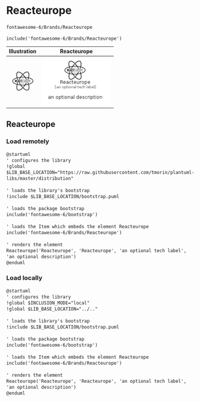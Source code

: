 # Reacteurope


```text
fontawesome-6/Brands/Reacteurope
```

```text
include('fontawesome-6/Brands/Reacteurope')
```



| Illustration | Reacteurope |
| :---: | :---: |
| ![illustration for Illustration](../../fontawesome-6/Brands/Reacteurope.png) | ![illustration for Reacteurope](../../fontawesome-6/Brands/Reacteurope.Local.png) |




## Reacteurope

### Load remotely
```plantuml
@startuml
' configures the library
!global $LIB_BASE_LOCATION="https://raw.githubusercontent.com/tmorin/plantuml-libs/master/distribution"

' loads the library's bootstrap
!include $LIB_BASE_LOCATION/bootstrap.puml

' loads the package bootstrap
include('fontawesome-6/bootstrap')

' loads the Item which embeds the element Reacteurope
include('fontawesome-6/Brands/Reacteurope')

' renders the element
Reacteurope('Reacteurope', 'Reacteurope', 'an optional tech label', 'an optional description')
@enduml
```

### Load locally
```plantuml
@startuml
' configures the library
!global $INCLUSION_MODE="local"
!global $LIB_BASE_LOCATION="../.."

' loads the library's bootstrap
!include $LIB_BASE_LOCATION/bootstrap.puml

' loads the package bootstrap
include('fontawesome-6/bootstrap')

' loads the Item which embeds the element Reacteurope
include('fontawesome-6/Brands/Reacteurope')

' renders the element
Reacteurope('Reacteurope', 'Reacteurope', 'an optional tech label', 'an optional description')
@enduml
```

